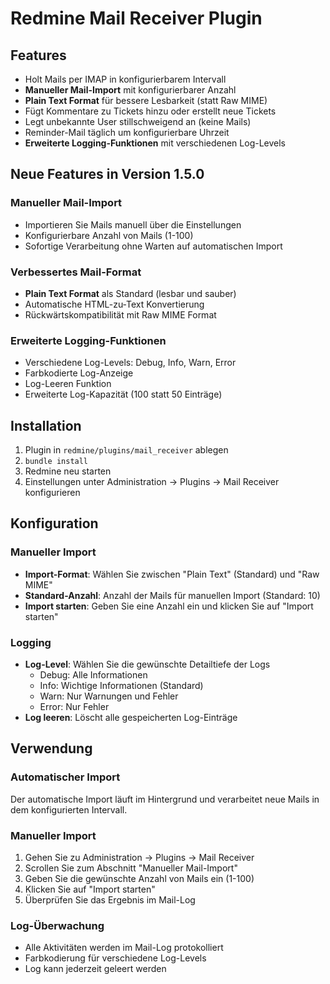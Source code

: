 # Redmine Mail Receiver Plugin

## Features
- Holt Mails per IMAP in konfigurierbarem Intervall
- **Manueller Mail-Import** mit konfigurierbarer Anzahl
- **Plain Text Format** für bessere Lesbarkeit (statt Raw MIME)
- Fügt Kommentare zu Tickets hinzu oder erstellt neue Tickets
- Legt unbekannte User stillschweigend an (keine Mails)
- Reminder-Mail täglich um konfigurierbare Uhrzeit
- **Erweiterte Logging-Funktionen** mit verschiedenen Log-Levels

## Neue Features in Version 1.5.0

### Manueller Mail-Import
- Importieren Sie Mails manuell über die Einstellungen
- Konfigurierbare Anzahl von Mails (1-100)
- Sofortige Verarbeitung ohne Warten auf automatischen Import

### Verbessertes Mail-Format
- **Plain Text Format** als Standard (lesbar und sauber)
- Automatische HTML-zu-Text Konvertierung
- Rückwärtskompatibilität mit Raw MIME Format

### Erweiterte Logging-Funktionen
- Verschiedene Log-Levels: Debug, Info, Warn, Error
- Farbkodierte Log-Anzeige
- Log-Leeren Funktion
- Erweiterte Log-Kapazität (100 statt 50 Einträge)

## Installation
1. Plugin in `redmine/plugins/mail_receiver` ablegen
2. `bundle install`
3. Redmine neu starten
4. Einstellungen unter Administration → Plugins → Mail Receiver konfigurieren

## Konfiguration

### Manueller Import
- **Import-Format**: Wählen Sie zwischen "Plain Text" (Standard) und "Raw MIME"
- **Standard-Anzahl**: Anzahl der Mails für manuellen Import (Standard: 10)
- **Import starten**: Geben Sie eine Anzahl ein und klicken Sie auf "Import starten"

### Logging
- **Log-Level**: Wählen Sie die gewünschte Detailtiefe der Logs
  - Debug: Alle Informationen
  - Info: Wichtige Informationen (Standard)
  - Warn: Nur Warnungen und Fehler
  - Error: Nur Fehler
- **Log leeren**: Löscht alle gespeicherten Log-Einträge

## Verwendung

### Automatischer Import
Der automatische Import läuft im Hintergrund und verarbeitet neue Mails in dem konfigurierten Intervall.

### Manueller Import
1. Gehen Sie zu Administration → Plugins → Mail Receiver
2. Scrollen Sie zum Abschnitt "Manueller Mail-Import"
3. Geben Sie die gewünschte Anzahl von Mails ein (1-100)
4. Klicken Sie auf "Import starten"
5. Überprüfen Sie das Ergebnis im Mail-Log

### Log-Überwachung
- Alle Aktivitäten werden im Mail-Log protokolliert
- Farbkodierung für verschiedene Log-Levels
- Log kann jederzeit geleert werden